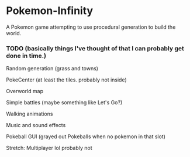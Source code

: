 # Pokemon-Infinity
A Pokemon game attempting to use procedural generation to build the world.

### TODO (basically things I've thought of that I can probably get done in time.)
Random generation (grass and towns)

PokeCenter (at least the tiles. probably not inside)

Overworld map

Simple battles (maybe something like Let's Go?)

Walking animations

Music and sound effects

Pokeball GUI (grayed out Pokeballs when no pokemon in that slot)

Stretch: Multiplayer lol probably not